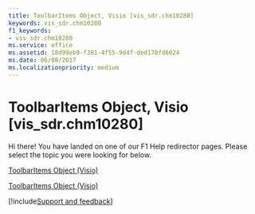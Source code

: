 ```yaml
---
title: ToolbarItems Object, Visio [vis_sdr.chm10280]
keywords: vis_sdr.chm10280
f1_keywords:
- vis_sdr.chm10280
ms.service: office
ms.assetid: 18d99eb9-f381-4f55-9d4f-ded178fd6024
ms.date: 06/08/2017
ms.localizationpriority: medium
---
```



# ToolbarItems Object, Visio [vis_sdr.chm10280]

Hi there! You have landed on one of our F1 Help redirector pages. Please select the topic you were looking for below.

[ToolbarItems Object (Visio)](https://msdn.microsoft.com/library/d784fe6b-f956-be4a-fd3f-01e202042a63.aspx)

[ToolbarItems Object (Visio)](https://msdn.microsoft.com/library/173cc711-7212-d56a-76a9-e30c3a608579%28Office.15%29.aspx)

[!include[Support and feedback](~/includes/feedback-boilerplate.md)]